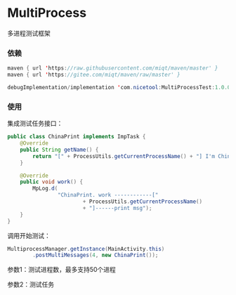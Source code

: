 # MultiProcess

多进程测试框架

### 依赖

```java
maven { url 'https://raw.githubusercontent.com/miqt/maven/master' }
maven { url 'https://gitee.com/miqt/maven/raw/master' }
```

```java
debugImplementation/implementation 'com.nicetool:MultiProcessTest:1.0.0'
```

### 使用

集成测试任务接口：

```java
public class ChinaPrint implements ImpTask {
    @Override
    public String getName() {
        return "[" + ProcessUtils.getCurrentProcessName() + "] I'm Chinese!";
    }

    @Override
    public void work() {
        MpLog.d(
                "ChinaPrint. work ------------["
                        + ProcessUtils.getCurrentProcessName()
                        + "]------print msg");
    }
}
```

调用开始测试：

```java
MultiprocessManager.getInstance(MainActivity.this)
        .postMultiMessages(4, new ChinaPrint());
```

参数1：测试进程数，最多支持50个进程

参数2：测试任务
